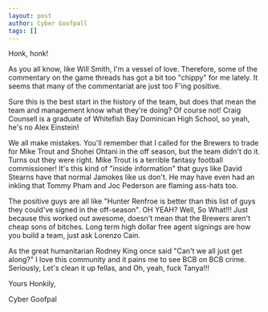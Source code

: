 ```yaml
---
layout: post
author: Cyber Goofpall
tags: []
---
```


Honk, honk!

As you all know, like Will Smith, I'm a vessel of love. Therefore, some of the commentary on the game threads has got a bit too "chippy" for me lately. It seems that many of the commentariat are just too F'ing positive.

Sure this is the best start in the history of the team, but does that mean the team and management know what they're doing? Of course not! Craig Counsell is a graduate of Whitefish Bay Dominican High School, so yeah, he's no Alex Einstein!

We all make mistakes. You'll remember that I called for the Brewers to trade for Mike Trout and Shohei Ohtani in the off season, but the team didn't do it. Turns out they were right. Mike Trout is a terrible fantasy football commissioner! It's this kind of "inside information" that guys like David Stearns have that normal Jamokes like us don't. He may have even had an inkling that Tommy Pham and Joc Pederson are flaming ass-hats too.

The positive guys are all like "Hunter Renfroe is better than this list of guys they could've signed in the off-season". OH YEAH? Well, So What!!! Just because this worked out awesome, doesn't mean that the Brewers aren't cheap sons of bitches. Long term high dollar free agent signings are how you build a team, just ask Lorenzo Cain.

As the great humanitarian Rodney King once said "Can't we all just get along?" I love this community and it pains me to see BCB on BCB crime. Seriously, Let's clean it up fellas, and Oh, yeah, fuck Tanya!!!

Yours Honkily,

Cyber Goofpal